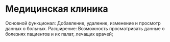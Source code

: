 # Медицинская клиника
Основной функционал: Добавление, удаление, изменение и просмотр данных о больных.
Расширение: Возможность просматривать данные о болезнях пациентов и их палат, лечащих врачей;